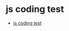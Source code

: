 # js coding test

<!-- START doctoc generated TOC please keep comment here to allow auto update -->
<!-- DON'T EDIT THIS SECTION, INSTEAD RE-RUN doctoc TO UPDATE -->

- [js coding test](#js-coding-test)

<!-- END doctoc generated TOC please keep comment here to allow auto update -->
